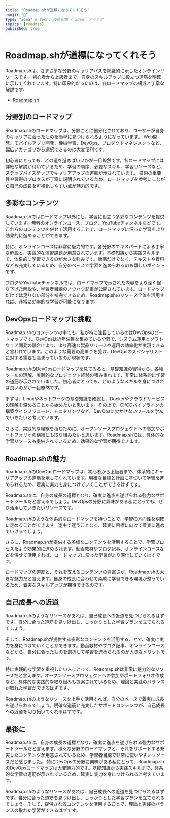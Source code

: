 ```yaml
---
title: "Roadmap.shが道標になってくれそう"
emoji: "🌊"
type: "idea" # tech: 技術記事 / idea: アイデア
topics: [roadmap]
published: true
---
```


# Roadmap.shが道標になってくれそう

Roadmap.shは、さまざまな分野のキャリアパスを網羅的に示したオンラインリソースです。
初心者から上級者まで、自身のスキルアップに役立つ道筋を明確に示してくれています。特に印象的だったのは、各ロードマップの構成と丁寧な解説です。

- [Roadmap.sh](https://roadmap.sh/)

## 分野別のロードマップ

Roadmap.shのロードマップは、分野ごとに細分化されており、ユーザーが自身のキャリアに合ったものを簡単に見つけられるようになっています。
Web開発、モバイルアプリ開発、機械学習、DevOps、プロダクトマネジメントなど、幅広いカテゴリから選択できるのは大変便利です。

初心者にとっても、どの道を進めばいいかが一目瞭然です。各ロードマップには詳細な解説が付いているため、学習の順序、必要なスキル、学習リソースなど、ステップバイステップでキャリアアップの道筋が示されています。
技術の重要性や習得のプロセスが丁寧に説明されているため、ロードマップを参考にしながら自己の成長を可視化しやすい点が魅力的です。

## 多彩なコンテンツ

Roadmap.shではロードマップ以外にも、学習に役立つ多彩なコンテンツを提供しています。無料のオンラインコース、ブログ、YouTubeチャンネルなどです。これらのコンテンツを併せて活用することで、ロードマップに沿った学習をより効果的に進めることができます。

特に、オンラインコースは非常に魅力的です。各分野のエキスパートによる丁寧な解説と、実践的な演習課題が用意されています。基礎知識から実践スキルまで、体系的に学習できるのが大きな強みです。動画だけでなく、テキストや資料なども充実しているため、自分のペースで学習を進められるのも嬉しいポイントです。

ブログやYouTubeチャンネルでは、ロードマップで示された内容をより深く掘り下げた解説や、学習者目線のノウハウ記事が公開されています。ロードマップだけでは足りない部分を補完できるため、Roadmap.shのリソース全体を活用すれば、非常に効率的な学習が可能になります。

## DevOpsロードマップに挑戦

Roadmap.shのコンテンツの中でも、私が特に注目しているのはDevOpsのロードマップです。DevOpsは近年注目を集めている分野で、システム運用とソフトウェア開発の融合により、より高速な製品リリースや運用の効率化が実現できると言われています。このような需要の高まりを受け、DevOpsのスペシャリストに対する需要も高まっているのが現状です。

Roadmap.shのDevOpsロードマップを見てみると、基礎知識の習得から、各種ツールの理解、実践的なプロジェクト経験の積み重ねまで、非常に体系的に学習の道筋が示されていました。初心者にとっても、どのようなスキルを身につければ良いのかが一目瞭然です。

まずは、Linuxやネットワークの基礎知識を確認し、Dockerやクラウドサービスの理解を深めることから始めたいと思います。その上で、CI/CDパイプラインの構築やインフラコード、モニタリングなど、DevOpsに欠かせないツールを学んでいきたいと考えています。

さらに、実践的な経験を積むために、オープンソースプロジェクトへの参加やポートフォリオの構築にも取り組みたいと思います。Roadmap.shでは、具体的な学習リソースも提供されているため、効果的な学習が期待できます。

## Roadmap.shの魅力

Roadmap.shのDevOpsロードマップは、初心者から上級者まで、体系的にキャリアアップの道筋を示してくれています。明確な目標と計画に基づいて学習を進められるため、着実に実力を身につけていくことができるはずです。

Roadmap.shは、自身の成長の道標となり、確実に進歩を遂げられる強力なサポートツールだと言えるでしょう。DevOpsの分野に興味がある私にとっても、ぜひ活用していきたいリソースです。

Roadmap.shのような体系的なロードマップを持つことで、学習の方向性を明確に定めることができます。途中で迷うことなく、確実に目標に向けて着実に進めていけるでしょう。

さらに、Roadmap.shが提供する多様なコンテンツを活用することで、学習プロセスをより効果的に進められます。動画教材やブログ記事、オンラインコースなどを併せて活用すれば、ロードマップに沿った学習がより深化していくはずです。

ロードマップの道筋と、それを支えるコンテンツの豊富さが、Roadmap.shの大きな魅力だと言えます。自身の成長に合わせて柔軟に学習できる環境が整っているため、着実なスキルアップが期待できるのです。

## 自己成長への近道

Roadmap.shのようなリソースがあれば、自己成長への近道を見つけられるはずです。自分に合った道筋を見つけ出し、しっかりとした学習プランを立てられるでしょう。

そして、Roadmap.shが提供する多彩なコンテンツを活用することで、確実に実力を身につけていくことができます。動画教材やブログ記事、オンラインコースなどから、自分に合ったものを選択して学習を進められるのが大きなメリットです。

特に実践的な学習を重視したい人にとって、Roadmap.shは非常に魅力的なリソースだと言えます。オープンソースプロジェクトへの参加やポートフォリオ作成など、具体的な実践的な取り組みも提案されているため、理論と実践のバランスが取れた学習ができるはずです。

Roadmap.shのようなリソースを上手く活用すれば、自分のペースで着実に成長を遂げられるでしょう。明確な道筋と充実したサポートコンテンツが、自己成長への近道を切り拓いてくれるはずです。

## 最後に

Roadmap.shは、自身の成長の道標となり、確実に進歩を遂げられる強力なサポートツールだと言えます。様々な分野のロードマップと、それをサポートする充実したコンテンツが用意されているため、学習者目線で非常に使いやすいリソースだと感じました。
特にDevOpsの分野に興味がある私にとって、Roadmap.shのDevOpsロードマップは大変魅力的です。基礎知識から実践スキルまで、体系的な学習の道筋が示されているため、確実に実力を身につけられると考えています。

Roadmap.shのようなリソースがあれば、自己成長への近道を見つけられるはずです。自分に合った道筋を見つけ出し、しっかりとした学習プランを立てられるでしょう。そして、提供されるコンテンツを活用することで、理論と実践のバランスの取れた学習ができるはずです。